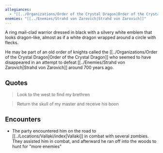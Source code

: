 ```yaml
---
allegiances:
  - "[[../Organizations/Order of the Crystal Dragon|Order of the Crystal Dragon]]"
enemies: "[[../Enemies/Strahd von Zarovich|Strahd von Zarovich]]"
---
```



A ring mail-clad warrior dressed in black with a silvery white emblem that looks dragon-like, almost as if a white dragon wrapped around a circle with flecks.

He may be part of an old order of knights called the [[../Organizations/Order of the Crystal Dragon|Order of the Crystal Dragon]] who seemed to have disappeared in an attempt to defeat [[../Enemies/Strahd von Zarovich|Strahd von Zarovich]] around 700 years ago.

## Quotes
>Look to the west to find my brethren

>Return the skull of my master and receive his boon

## Encounters
- The party encountered him on the road to [[../Locations/Vallaki/index|Vallaki]] in combat with several zombies. They assisted him in combat, and afterward he ran off into the woods to hunt for "more enemies"